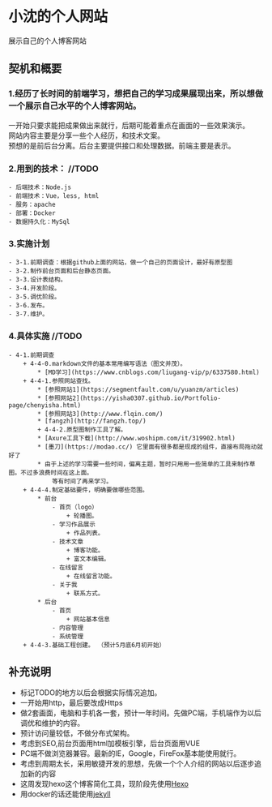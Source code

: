 <!--
 * @Description: 说明文件
 * @Author: shenxf
 * @Date: 2019-02-27 12:16:55
 -->
# 小沈的个人网站
展示自己的个人博客网站

## 契机和概要
### 1.经历了长时间的前端学习，想把自己的学习成果展现出来，所以想做一个展示自己水平的个人博客网站。	
一开始只要求能把成果做出来就行，后期可能着重点在画面的一些效果演示。	
网站内容主要是分享一些个人经历，和技术文案。	
预想的是前后台分离。后台主要提供接口和处理数据。前端主要是表示。	
	
### 2.用到的技术：	//TODO
	- 后端技术：Node.js
	- 前端技术：Vue，less, html
	- 服务：apache
	- 部署：Docker
	- 数据持久化：MySql
	
### 3.实施计划	
	- 3-1.前期调查：根据github上面的网站，做一个自己的页面设计，最好有原型图	
	- 3-2.制作前台页面和后台静态页面。	
	- 3-3.设计表结构。	
	- 3-4.开发阶段。	
	- 3-5.调优阶段。	
	- 3-6.发布。	
	- 3-7.维护。	

### 4.具体实施		//TODO
	- 4-1.前期调查	
		+ 4-4-0.markdown文件的基本常用编写语法（图文并茂）。
			* [MD学习](https://www.cnblogs.com/liugang-vip/p/6337580.html)
		+ 4-4-1.参照网站查找。	
			* [参照网站1](https://segmentfault.com/u/yuanzm/articles)
			* [参照网站2](https://yisha0307.github.io/Portfolio-page/chenyisha.html)
			* [参照网站3](http://www.flqin.com/)
			* [fangzh](http://fangzh.top/)
			+ 4-4-2.原型图制作工具了解。	
			* [Axure工具下载](http://www.woshipm.com/it/319902.html)
			* [墨刀](https://modao.cc/) 它里面有很多都是现成的组件，直接布局拖动就好了
			* 由于上述的学习需要一些时间，偏离主题，暂时只用用一些简单的工具来制作草图。不过多浪费时间在这上面。
				等有时间了再来学习。
		+ 4-4-4.制定基础要件，明确要做哪些范围。	
			* 前台
				- 首页（logo）
					+ 轮播图。
				- 学习作品展示
					+ 作品列表。
				- 技术文章
					+ 博客功能。
					+ 富文本编辑。
				- 在线留言
					+ 在线留言功能。
				- 关于我
					+ 联系方式。
			* 后台
				- 首页
					+ 网站基本信息
				- 内容管理
				- 系统管理
		+ 4-4-3.基础工程创建。	（预计5月底6月初开始）

## 补充说明
- 标记TODO的地方以后会根据实际情况追加。	
- 一开始用http，最后要改成Https	
- 做2套画面，电脑和手机各一套，预计一年时间。先做PC端，手机端作为以后调优和维护的内容。	
- 预计访问量较低，不做分布式架构。
- 考虑到SEO,前台页面用html加模板引擎，后台页面用VUE
- PC端不做浏览器兼容。最新的IE，Google，FireFox基本能使用就行。
- 考虑到周期太长，采用敏捷开发的思想，先做一个个人介绍的网站以后逐步追加新的内容
- 这周发现hexo这个博客简化工具，现阶段先使用[Hexo](https://blog.csdn.net/sinat_37781304/article/details/82729029)
- 用docker的话还能使用[jekyll](https://www.jekyll.com.cn/)